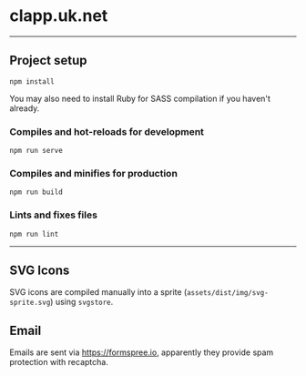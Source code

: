 # clapp.uk.net

---

## Project setup
```
npm install
```

You may also need to install Ruby for SASS compilation if you haven't already.

### Compiles and hot-reloads for development
```
npm run serve
```

### Compiles and minifies for production
```
npm run build
```

### Lints and fixes files
```
npm run lint
```

---

## SVG Icons

SVG icons are compiled manually into a sprite (`assets/dist/img/svg-sprite.svg`) using `svgstore`.

## Email

Emails are sent via https://formspree.io, apparently they provide spam protection with recaptcha.
